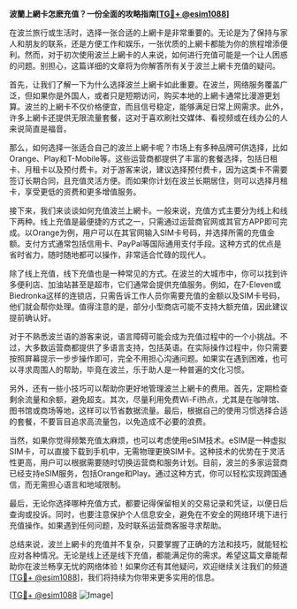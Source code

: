 **波蘭上網卡怎麽充值？一份全面的攻略指南[[TG💪+ @esim1088](https://t.me/s/esim1088)]**

在波兰旅行或生活时，选择一张合适的上網卡是非常重要的。无论是为了保持与家人和朋友的联系，还是方便工作和娱乐，一张优质的上網卡都能为你的旅程增添便利。然而，对于初次使用波兰上網卡的人来说，如何进行充值可能是一个让人困惑的问题。别担心，这篇详细的文章将为你解答所有关于波兰上網卡充值的疑问。

首先，让我们了解一下为什么选择波兰上網卡如此重要。在波兰，网络服务覆盖广泛，但如果你是外国人，或者只是短期访问，购买本地的上網卡通常比漫游更划算。波兰的上網卡不仅价格便宜，而且信号稳定，能够满足日常上网需求。此外，许多上網卡还提供无限流量套餐，这对于喜欢刷社交媒体、看视频或在线办公的人来说简直是福音。

那么，如何选择一张适合自己的波兰上網卡呢？市场上有多种品牌可供选择，比如Orange、Play和T-Mobile等。这些运营商都提供了丰富的套餐选择，包括日租卡、月租卡以及预付费卡。对于游客来说，建议选择预付费卡，因为这类卡不需要签订长期合同，且充值灵活方便。而如果你计划在波兰长期居住，则可以选择月租卡，享受更低的资费和更多增值服务。

接下来，我们来谈谈如何充值波兰上網卡。一般来说，充值方式主要分为线上和线下两种。线上充值是最便捷的方式之一，只需通过运营商官网或其官方APP即可完成。以Orange为例，用户可以在其官网输入SIM卡号码，并选择所需的充值金额。支付方式通常包括信用卡、PayPal等国际通用支付手段。这种方式的优点是省时省力，随时随地都可以操作，非常适合忙碌的现代人。

除了线上充值，线下充值也是一种常见的方式。在波兰的大城市中，你可以找到许多便利店、加油站甚至是超市，它们通常会提供充值服务。例如，在7-Eleven或Biedronka这样的连锁店，只需告诉工作人员你需要充值的金额以及SIM卡号码，他们就会帮你处理。值得注意的是，部分小型商店可能不支持大额充值，因此建议提前确认好。

对于不熟悉波兰语的游客来说，语言障碍可能会成为充值过程中的一个小挑战。不过，大多数运营商都提供了多语言支持，包括英语。在实际操作过程中，你只需要按照屏幕提示一步步操作即可，完全不用担心沟通问题。如果实在遇到困难，也可以寻求周围人的帮助，毕竟在波兰，乐于助人是一种普遍的文化习惯。

另外，还有一些小技巧可以帮助你更好地管理波兰上網卡的费用。首先，定期检查剩余流量和余额，避免超支。其次，尽量利用免费Wi-Fi热点，尤其是在咖啡馆、图书馆或商场等地，这样可以节省数据流量。最后，根据自己的使用习惯选择合适的套餐，不要盲目追求高流量包，以免造成不必要的浪费。

当然，如果你觉得频繁充值太麻烦，也可以考虑使用eSIM技术。eSIM是一种虚拟SIM卡，可以直接下载到手机中，无需物理更换SIM卡。这种技术的优势在于灵活性更高，用户可以根据需要随时切换运营商和服务计划。目前，波兰的多家运营商已经支持eSIM服务，包括Orange和Play。通过这种方式，你可以轻松实现跨国通信，而无需担心语言和地域限制。

最后，无论你选择哪种充值方式，都要记得保留相关的交易记录和凭证，以便日后查询或投诉。同时，也要注意保护个人信息安全，避免在不安全的网络环境下进行充值操作。如果遇到任何问题，及时联系运营商客服寻求帮助。

总结来说，波兰上網卡的充值并不复杂，只要掌握了正确的方法和技巧，就能轻松应对各种情况。无论是线上还是线下充值，都能满足你的需求。希望这篇文章能帮助你在波兰畅享无忧的网络体验！如果你还有其他疑问，欢迎继续关注我们的频道[[TG💪+ @esim1088](https://t.me/s/esim1088)]，我们将持续为你带来更多实用的信息。

[[TG💪+ @esim1088](https://t.me/s/esim1088) ![Image](https://i.postimg.cc/4NQfJmqS/Snipaste-2025-05-13-00-14-12.png)]